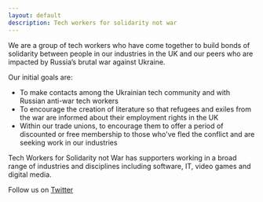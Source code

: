 ```yaml
---
layout: default
description: Tech workers for solidarity not war
---
```


We are a group of tech workers who have come together to build bonds of solidarity between people in our industries in the UK and our peers who are impacted by Russia’s brutal war against Ukraine.

Our initial goals are:
- To make contacts among the Ukrainian tech community and with Russian anti-war tech workers
- To encourage the creation of literature so that refugees and exiles from the war are informed about their employment rights in the UK
- Within our trade unions, to encourage them to offer a period of discounted or free membership to those who've fled the conflict and are seeking work in our industries

Tech Workers for Solidarity not War has supporters working in a broad range of industries and disciplines including software, IT, video games and digital media.

Follow us on [Twitter](https://twitter.com/SolidNotWar)
